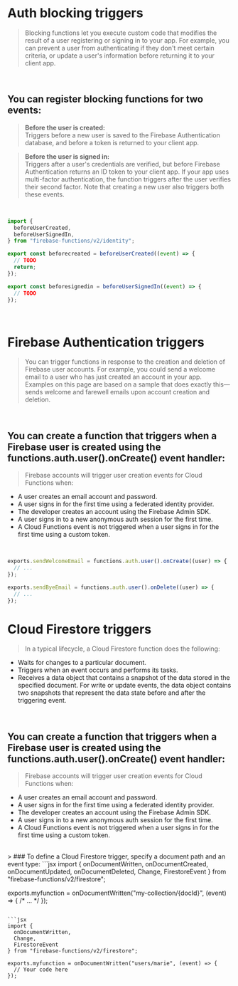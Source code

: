 # Auth blocking triggers
> Blocking functions let you execute custom code that modifies the result of a user registering or signing in to your app. For example, you can prevent a user from authenticating if they don't meet certain criteria, or update a user's information before returning it to your client app.

<br />

## You can register blocking functions for two events:
> **Before the user is created:**
> <br /> Triggers before a new user is saved to the Firebase Authentication database, and before a token is returned to your client app.

> **Before the user is signed in:**
> <br /> Triggers after a user's credentials are verified, but before Firebase Authentication returns an ID token to your client app. If your app uses multi-factor authentication, the function triggers after the user verifies their second factor. Note that creating a new user also triggers both these events.

<br />

```jsx
import {
  beforeUserCreated,
  beforeUserSignedIn,
} from "firebase-functions/v2/identity";

export const beforecreated = beforeUserCreated((event) => {
  // TODO
  return;
});

export const beforesignedin = beforeUserSignedIn((event) => {
  // TODO
});
```

<br />

# Firebase Authentication triggers
> You can trigger functions in response to the creation and deletion of Firebase user accounts. For example, you could send a welcome email to a user who has just created an account in your app. Examples on this page are based on a sample that does exactly this—sends welcome and farewell emails upon account creation and deletion.

<br />

## You can create a function that triggers when a Firebase user is created using the functions.auth.user().onCreate() event handler:
> Firebase accounts will trigger user creation events for Cloud Functions when:

* A user creates an email account and password.
*  A user signs in for the first time using a federated identity provider.
*  The developer creates an account using the Firebase Admin SDK.
*  A user signs in to a new anonymous auth session for the first time.
*  A Cloud Functions event is not triggered when a user signs in for the first time using a custom token.

<br />

```jsx
exports.sendWelcomeEmail = functions.auth.user().onCreate((user) => {
  // ...
});
```
```jsx
exports.sendByeEmail = functions.auth.user().onDelete((user) => {
  // ...
});
```

# Cloud Firestore triggers
> In a typical lifecycle, a Cloud Firestore function does the following:

* Waits for changes to a particular document.
* Triggers when an event occurs and performs its tasks.
* Receives a data object that contains a snapshot of the data stored in the specified document. For write or update events, the data object contains two snapshots that represent the data state before and after the triggering event.
<br />

## You can create a function that triggers when a Firebase user is created using the functions.auth.user().onCreate() event handler:
> Firebase accounts will trigger user creation events for Cloud Functions when:

* A user creates an email account and password.
*  A user signs in for the first time using a federated identity provider.
*  The developer creates an account using the Firebase Admin SDK.
*  A user signs in to a new anonymous auth session for the first time.
*  A Cloud Functions event is not triggered when a user signs in for the first time using a custom token.

<br />
> ### To define a Cloud Firestore trigger, specify a document path and an event type:
```jsx
import {
  onDocumentWritten,
  onDocumentCreated,
  onDocumentUpdated,
  onDocumentDeleted,
  Change,
  FirestoreEvent
} from "firebase-functions/v2/firestore";

exports.myfunction = onDocumentWritten("my-collection/{docId}", (event) => {
   /* ... */ 
});
```

```jsx
import {
  onDocumentWritten,
  Change,
  FirestoreEvent
} from "firebase-functions/v2/firestore";

exports.myfunction = onDocumentWritten("users/marie", (event) => {
  // Your code here
});
```
